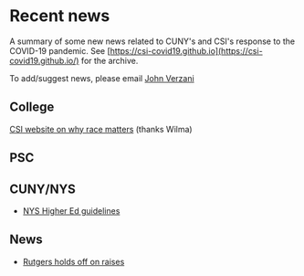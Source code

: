 
# Recent news

A summary of some new news related to CUNY's and CSI's response to the COVID-19 pandemic. See [https://csi-covid19.github.io](https://csi-covid19.github.io/) for the archive.

To add/suggest news, please email [John Verzani](mailto:jverzani@gmail.com)

## College

[CSI website on   why  race matters](https://library.csi.cuny.edu/racematters/)  (thanks Wilma)


## PSC



## CUNY/NYS

* [NYS Higher Ed guidelines](/NYS/6-26-state-guidelines.pdf)

## News

* [Rutgers holds off on raises](https://www.rutgersaaup.org/wp-content/uploads/securepdfs/2020/06/AAUP-AFT-letter-and-budget-statement.pdf)


